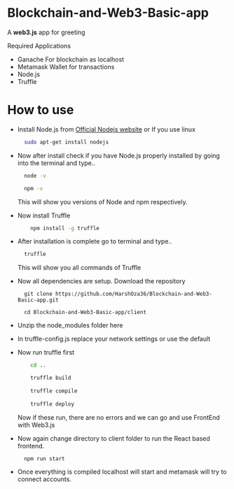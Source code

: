 # Blockchain-and-Web3-Basic-app
A **web3.js** app for greeting


Required Applications
- Ganache For blockchain as localhost
- Metamask Wallet for transactions
- Node.js
- Truffle


# How to use

- Install Node.js from [Official Nodejs website](https://nodejs.org/en/)
  or If you use linux

  ```bash
    sudo apt-get install nodejs
  ```

- Now  after install check if you have Node.js properly installed by going into the terminal and type..
  ```bash
    node -v

    npm -v
  ```
  This will show you versions of Node and npm respectively.

- Now install Truffle
  ```bash
      npm install -g truffle
  ```

- After installation is complete go to terminal and type..
    ```bash
      truffle
    ```
  This will show you all commands of Truffle
  
  
- Now all dependencies are setup. Download the repository
  ```git
    git clone https://github.com/HarshOza36/Blockchain-and-Web3-Basic-app.git
  ```
  
  ```
    cd Blockchain-and-Web3-Basic-app/client
  ```

- Unzip the node_modules folder here

- In truffle-config.js replace your network settings or use the default

- Now run truffle first

  ```bash
      cd ..
  
      truffle build
      
      truffle compile
      
      truffle deploy
  ```
  Now if these run, there are no errors and we can go and use FrontEnd with Web3.js
  
- Now again change directory to client folder to run the React based frontend.

  ```bash
    npm run start
  ```
  
- Once everything is compiled localhost will start and metamask will try to connect accounts.
